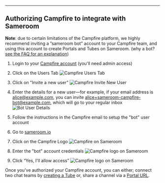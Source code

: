 ---

## Authorizing Campfire to integrate with Sameroom

**Note**: due to certain limitations of the Campfire platform, we highly recommend inviting a ”sameroom bot” account to your Campfire team, and using this account to create Portals and Tubes on Sameroom. (why a bot? <a href="https://sameroom.io/faq#campfire" target="_blank">see the FAQ for an explanation</a>)

1. Login to your <a href="https://launchpad.37signals.com/campfire/signin" target="_blank">Campfire account</a> (you'll need admin access)

2. Click on the Users Tab
![Campfire Users Tab](https://in.kato.im/3d498a8671674ed2f51ec246a6163b2ca4e372a3193bd63c26b7df46b3936c8f/Campfire_User_Tab%20copy.png)

3. Click on "Invite a new user"
![Campfire Invite New User](https://in.kato.im/adfcd5c5becfa666c6cf186c3b70222a60d2b10116963caed317273741827ca/Campfire_Invite_New_User%20copy.png)

4. Enter the details for a new user—for example, if your email address is alice@example.com, you can invite alice+sameroom-campfire-bot@example.com, which will go to your regular inbox
![Bot User Details](https://in.kato.im/78e222340221c30dcb0a2f2544052817eff953a425f5f3ac7b1d4fec020025/Campfire%20Invite%20New%20User%202%20copy.png)

5. Follow the instructions in the Campfire email to setup the "bot" user account

6. Go to <a href="https://sameroom.io" target="_blank">sameroom.io</a>

7. Click on the Campfire Logo
![Campfire on Sameroom](https://in.kato.im/b450e18e6de4847cc19396187d655a94b4a7bb5f6c417d0f7ba124d942f6738d/Sameroom-Select-Platform-_0001_Campfire.png)

8. Enter the "bot" account credentials
![Campfire logo on Sameroom](https://in.kato.im/ea3ee090c3ecaad0f7d98dfdb24ed20e5a89238a140febb8aefd2e7b21478f/Sameroom%20Login%20to%20Campfire.png)

9. Click “Yes, I'll allow access”
![Campfire logo on Sameroom](https://in.kato.im/c2a45e48a70f8dd417fea123f11a175cbbc5afa2cefa369f7f143a4a4b89a72a/Sameroom%20Authorize%20Campfire.png)


Once you've authorized your Campfire account, you can either; connect two chat teams by [creating a Tube](/getting-started/en/tubes/campfire) or, share a channel via a [Portal URL](/getting-started/en/portals/campfire).

